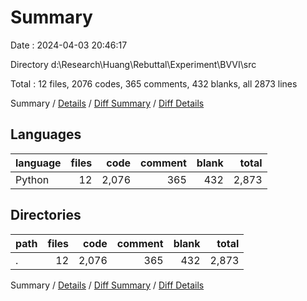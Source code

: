 # Summary

Date : 2024-04-03 20:46:17

Directory d:\\Research\\Huang\\Rebuttal\\Experiment\\BVVI\\src

Total : 12 files,  2076 codes, 365 comments, 432 blanks, all 2873 lines

Summary / [Details](details.md) / [Diff Summary](diff.md) / [Diff Details](diff-details.md)

## Languages
| language | files | code | comment | blank | total |
| :--- | ---: | ---: | ---: | ---: | ---: |
| Python | 12 | 2,076 | 365 | 432 | 2,873 |

## Directories
| path | files | code | comment | blank | total |
| :--- | ---: | ---: | ---: | ---: | ---: |
| . | 12 | 2,076 | 365 | 432 | 2,873 |

Summary / [Details](details.md) / [Diff Summary](diff.md) / [Diff Details](diff-details.md)